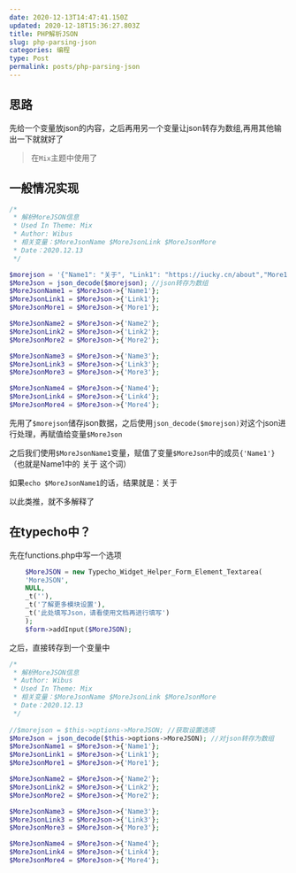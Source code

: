 ```yaml
---
date: 2020-12-13T14:47:41.150Z
updated: 2020-12-18T15:36:27.803Z
title: PHP解析JSON
slug: php-parsing-json
categories: 编程
type: Post
permalink: posts/php-parsing-json
---
```


## 思路

先给一个变量放json的内容，之后再用另一个变量让json转存为数组,再用其他输出一下就就好了

> 在`Mix`主题中使用了

## 一般情况实现

```php
/*
 * 解析MoreJSON信息
 * Used In Theme: Mix
 * Author: Wibus
 * 相关变量：$MoreJsonName $MoreJsonLink $MoreJsonMore
 * Date：2020.12.13
 */

$morejson = '{"Name1": "关于", "Link1": "https://iucky.cn/about","More1": "关于我的一切","Name2": "留言", "Link2": "https://iucky.cn/message","More2": "留言刷刷走起来", "Name3": "Mix-space", "Link3": "https://iucky.cn/mix-space", "More3": "Mix-Space使用文档","Name4": "订阅", "Link4": "https://iucky.cn/feed","More4": "来份订阅很不错！"}'; //修改morejson里的内容即可
$MoreJson = json_decode($morejson); //json转存为数组
$MoreJsonName1 = $MoreJson->{'Name1'};
$MoreJsonLink1 = $MoreJson->{'Link1'};
$MoreJsonMore1 = $MoreJson->{'More1'};

$MoreJsonName2 = $MoreJson->{'Name2'};
$MoreJsonLink2 = $MoreJson->{'Link2'};
$MoreJsonMore2 = $MoreJson->{'More2'};

$MoreJsonName3 = $MoreJson->{'Name3'};
$MoreJsonLink3 = $MoreJson->{'Link3'};
$MoreJsonMore3 = $MoreJson->{'More3'};

$MoreJsonName4 = $MoreJson->{'Name4'};
$MoreJsonLink4 = $MoreJson->{'Link4'};
$MoreJsonMore4 = $MoreJson->{'More4'};

```

先用了`$morejson`储存json数据，之后使用`json_decode($morejson)`对这个json进行处理，再赋值给变量`$MoreJson`

之后我们使用`$MoreJsonName1`变量，赋值了变量`$MoreJson`中的成员`{'Name1'}`（也就是Name1中的 关于 这个词）

如果`echo $MoreJsonName1`的话，结果就是：关于

以此类推，就不多解释了



## 在typecho中？

先在functions.php中写一个选项

```php
    $MoreJSON = new Typecho_Widget_Helper_Form_Element_Textarea(
    'MoreJSON',
    NULL,
    _t(''),
    _t('了解更多模块设置'),
    _t('此处填写Json，请看使用文档再进行填写')
    );
    $form->addInput($MoreJSON);
```

之后，直接转存到一个变量中

```php
/*
 * 解析MoreJSON信息
 * Author: Wibus
 * Used In Theme: Mix
 * 相关变量：$MoreJsonName $MoreJsonLink $MoreJsonMore
 * Date：2020.12.13
 */
 
//$morejson = $this->options->MoreJSON; //获取设置选项
$MoreJson = json_decode($this->options->MoreJSON); //对json转存为数组
$MoreJsonName1 = $MoreJson->{'Name1'};
$MoreJsonLink1 = $MoreJson->{'Link1'};
$MoreJsonMore1 = $MoreJson->{'More1'};

$MoreJsonName2 = $MoreJson->{'Name2'};
$MoreJsonLink2 = $MoreJson->{'Link2'};
$MoreJsonMore2 = $MoreJson->{'More2'};

$MoreJsonName3 = $MoreJson->{'Name3'};
$MoreJsonLink3 = $MoreJson->{'Link3'};
$MoreJsonMore3 = $MoreJson->{'More3'};

$MoreJsonName4 = $MoreJson->{'Name4'};
$MoreJsonLink4 = $MoreJson->{'Link4'};
$MoreJsonMore4 = $MoreJson->{'More4'};

```